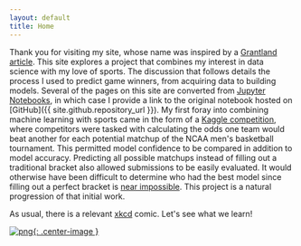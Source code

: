 ```yaml
---
layout: default
title: Home
---
```


Thank you for visiting my site, whose name was inspired by a [Grantland article](http://grantland.com/features/expected-value-possession-nba-analytics/). This site explores a project that combines my interest in data science with my love of sports. The discussion that follows details the process I used to predict game winners, from acquiring data to building models. Several of the pages on this site are converted from [Jupyter Notebooks](http://jupyter.org/), in which case I provide a link to the original notebook hosted on [GitHub]({{ site.github.repository_url }}). My first foray into combining machine learning with sports came in the form of a [Kaggle competition](https://www.kaggle.com/c/march-machine-learning-mania-2014), where competitors were tasked with calculating the odds one team would beat another for each potential matchup of the NCAA men's basketball tournament. This permitted model confidence to be compared in addition to model accuracy. Predicting all possible matchups instead of filling out a traditional bracket also allowed submissions to be easily evaluated. It would otherwise have been difficult to determine who had the best model since filling out a perfect bracket is [near impossible](http://fivethirtyeight.com/features/the-odds-youll-fill-out-a-perfect-bracket/). This project is a natural progression of that initial work.

As usual, there is a relevant [xkcd](https://xkcd.com/) comic. Let's see what we learn!

[![png](https://imgs.xkcd.com/comics/machine_learning.png){: .center-image }](https://xkcd.com/1838/)
